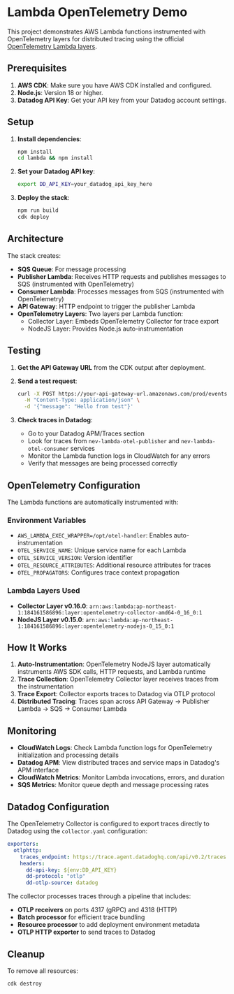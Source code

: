# Lambda OpenTelemetry Demo

This project demonstrates AWS Lambda functions instrumented with OpenTelemetry layers for distributed tracing using the official [OpenTelemetry Lambda layers](https://github.com/open-telemetry/opentelemetry-lambda).

## Prerequisites

1. **AWS CDK**: Make sure you have AWS CDK installed and configured.
2. **Node.js**: Version 18 or higher.
3. **Datadog API Key**: Get your API key from your Datadog account settings.

## Setup

1. **Install dependencies**:
   ```bash
   npm install
   cd lambda && npm install
   ```

2. **Set your Datadog API key**:
   ```bash
   export DD_API_KEY=your_datadog_api_key_here
   ```

3. **Deploy the stack**:
   ```bash
   npm run build
   cdk deploy
   ```

## Architecture

The stack creates:
- **SQS Queue**: For message processing
- **Publisher Lambda**: Receives HTTP requests and publishes messages to SQS (instrumented with OpenTelemetry)
- **Consumer Lambda**: Processes messages from SQS (instrumented with OpenTelemetry)
- **API Gateway**: HTTP endpoint to trigger the publisher Lambda
- **OpenTelemetry Layers**: Two layers per Lambda function:
  - Collector Layer: Embeds OpenTelemetry Collector for trace export
  - NodeJS Layer: Provides Node.js auto-instrumentation

## Testing

1. **Get the API Gateway URL** from the CDK output after deployment.

2. **Send a test request**:
   ```bash
   curl -X POST https://your-api-gateway-url.amazonaws.com/prod/events \
     -H "Content-Type: application/json" \
     -d '{"message": "Hello from test"}'
   ```

3. **Check traces in Datadog**:
   - Go to your Datadog APM/Traces section
   - Look for traces from `nev-lambda-otel-publisher` and `nev-lambda-otel-consumer` services
   - Monitor the Lambda function logs in CloudWatch for any errors
   - Verify that messages are being processed correctly

## OpenTelemetry Configuration

The Lambda functions are automatically instrumented with:

### Environment Variables
- `AWS_LAMBDA_EXEC_WRAPPER=/opt/otel-handler`: Enables auto-instrumentation
- `OTEL_SERVICE_NAME`: Unique service name for each Lambda
- `OTEL_SERVICE_VERSION`: Version identifier
- `OTEL_RESOURCE_ATTRIBUTES`: Additional resource attributes for traces
- `OTEL_PROPAGATORS`: Configures trace context propagation

### Lambda Layers Used
- **Collector Layer v0.16.0**: `arn:aws:lambda:ap-northeast-1:184161586896:layer:opentelemetry-collector-amd64-0_16_0:1`
- **NodeJS Layer v0.15.0**: `arn:aws:lambda:ap-northeast-1:184161586896:layer:opentelemetry-nodejs-0_15_0:1`

## How It Works

1. **Auto-Instrumentation**: OpenTelemetry NodeJS layer automatically instruments AWS SDK calls, HTTP requests, and Lambda runtime
2. **Trace Collection**: OpenTelemetry Collector layer receives traces from the instrumentation
3. **Trace Export**: Collector exports traces to Datadog via OTLP protocol
4. **Distributed Tracing**: Traces span across API Gateway → Publisher Lambda → SQS → Consumer Lambda

## Monitoring

- **CloudWatch Logs**: Check Lambda function logs for OpenTelemetry initialization and processing details
- **Datadog APM**: View distributed traces and service maps in Datadog's APM interface
- **CloudWatch Metrics**: Monitor Lambda invocations, errors, and duration
- **SQS Metrics**: Monitor queue depth and message processing rates

## Datadog Configuration

The OpenTelemetry Collector is configured to export traces directly to Datadog using the `collector.yaml` configuration:

```yaml
exporters:
  otlphttp:
    traces_endpoint: https://trace.agent.datadoghq.com/api/v0.2/traces
    headers:
      dd-api-key: ${env:DD_API_KEY}
      dd-protocol: "otlp"
      dd-otlp-source: datadog
```

The collector processes traces through a pipeline that includes:
- **OTLP receivers** on ports 4317 (gRPC) and 4318 (HTTP)
- **Batch processor** for efficient trace bundling
- **Resource processor** to add deployment environment metadata
- **OTLP HTTP exporter** to send traces to Datadog

## Cleanup

To remove all resources:
```bash
cdk destroy
```
